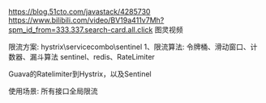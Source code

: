 
https://blog.51cto.com/javastack/4285730
https://www.bilibili.com/video/BV19a411v7Mh?spm_id_from=333.337.search-card.all.click
图灵视频

限流方案: hystrix\servicecombo\sentinel
1、限流算法: 令牌桶、滑动窗口、计数器、漏斗算法
sentinel、redis、RateLimiter

Guava的Ratelimiter到Hystrix，以及Sentinel

使用场景:  所有接口全局限流
